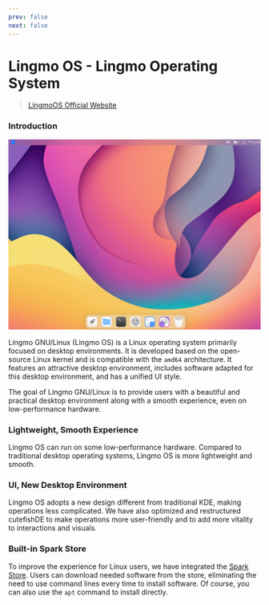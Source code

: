 ```yaml
---
prev: false
next: false
---
```


# Lingmo OS - Lingmo Operating System
> [LingmoOS Official Website](https://lingmo.org/)

### Introduction
![LingmoOS](../img/desktop.png)

Lingmo GNU/Linux (Lingmo OS) is a Linux operating system primarily focused on desktop environments. It is developed based on the open-source Linux kernel and is compatible with the `amd64` architecture. It features an attractive desktop environment, includes software adapted for this desktop environment, and has a unified UI style.

The goal of Lingmo GNU/Linux is to provide users with a beautiful and practical desktop environment along with a smooth experience, even on low-performance hardware.

### Lightweight, Smooth Experience
Lingmo OS can run on some low-performance hardware. Compared to traditional desktop operating systems, Lingmo OS is more lightweight and smooth.

### UI, New Desktop Environment
Lingmo OS adopts a new design different from traditional KDE, making operations less complicated. We have also optimized and restructured cutefishDE to make operations more user-friendly and to add more vitality to interactions and visuals.

### Built-in Spark Store
To improve the experience for Linux users, we have integrated the [Spark Store](https://gitee.com/deepin-community-store/spark-store/). Users can download needed software from the store, eliminating the need to use command lines every time to install software. Of course, you can also use the `apt` command to install directly.
